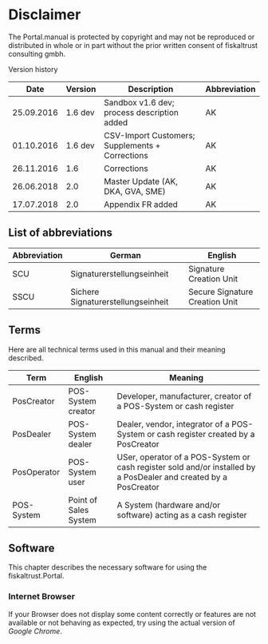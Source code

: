 # Disclaimer  

The Portal.manual is protected by copyright and may not be reproduced or distributed in whole or in part without the prior written consent of fiskaltrust consulting gmbh.

Version history

| Date | Version | Description | Abbreviation |
|------------|---------|-----------------------------------------------|--------|
| 25.09.2016 | 1.6 dev | Sandbox v1.6 dev; process description added | AK |
| 01.10.2016 | 1.6 dev | CSV-Import Customers; Supplements + Corrections | AK |
| 26.11.2016 | 1.6 | Corrections | AK |
| 26.06.2018 | 2.0 | Master Update (AK, DKA, GVA, SME) | AK |
| 17.07.2018 | 2.0 | Appendix FR added | AK |

## List of abbreviations

| Abbreviation | German | English |
|-----------|------------------------------------|--------------------------------|
| SCU | Signaturerstellungseinheit | Signature Creation Unit |
| SSCU | Sichere Signaturerstellungseinheit | Secure Signature Creation Unit |

## Terms

Here are all technical terms used in this manual and their meaning described.

|Term       | English                | Meaning  |
|-----------|------------------------|----------|
|PosCreator | POS-System creator     | Developer, manufacturer, creator of a POS-System or cash register |
|PosDealer  | POS-System dealer      | Dealer, vendor, integrator of a POS-System or cash register created by a PosCreator |
|PosOperator| POS-System user        | USer, operator of a POS-System or cash register sold and/or installed by a PosDealer and created by a PosCreator |
| POS-System| Point of Sales System  | A System (hardware and/or software) acting as a cash register |

## Software
This chapter describes the necessary software for using the fiskaltrust.Portal.
### Internet Browser
If your Browser does not display some content correctly or features are not available or not behaving as expected, try using the actual version of _Google Chrome_.
